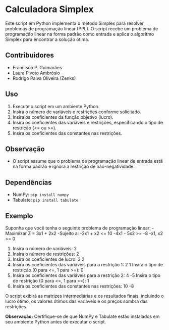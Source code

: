 # Calculadora Simplex

Este script em Python implementa o método Simplex para resolver problemas de programação linear (PPL). O script recebe um problema de programação linear na forma padrão como entrada e aplica o algoritmo Simplex para encontrar a solução ótima.

## Contribuidores
- Francisco P. Guimarães
- Laura Pivoto Ambrósio
- Rodrigo Paiva Oliveira (Zenks)

## Uso
1. Execute o script em um ambiente Python.
2. Insira o número de variáveis e restrições conforme solicitado.
3. Insira os coeficientes da função objetivo (lucro).
4. Insira os coeficientes das variáveis e restrições, especificando o tipo de restrição (<= ou >=).
5. Insira os coeficientes das constantes nas restrições.

## Observação
- O script assume que o problema de programação linear de entrada está na forma padrão e ignora a restrição de não-negatividade.

## Dependências
- NumPy: `pip install numpy`
- Tabulate: `pip install tabulate`

## Exemplo
Suponha que você tenha o seguinte problema de programação linear:
-Maximizar Z = 3x1 + 2x2
-Sujeito a:
-2x1 + x2 <= 10
-4x1 - 5x2 >= -8
-x1, x2 >= 0

1. Insira o número de variáveis: 2
2. Insira o número de restrições: 2
3. Insira os coeficientes de lucro: 3 2
4. Insira os coeficientes das variáveis para a restrição 1: 2 1
   Insira o tipo de restrição (0 para <=, 1 para >=): 0
5. Insira os coeficientes das variáveis para a restrição 2: 4 -5
   Insira o tipo de restrição (0 para <=, 1 para >=): 1
6. Insira os coeficientes das constantes nas restrições: 10 -8

O script exibirá as matrizes intermediárias e os resultados finais, incluindo o lucro ótimo, os valores ótimos das variáveis e os preços sombra das restrições.

**Observação:** Certifique-se de que NumPy e Tabulate estão instalados em seu ambiente Python antes de executar o script.
